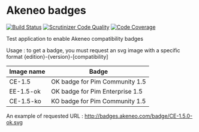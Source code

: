 # Akeneo badges

[![Build Status](https://travis-ci.org/jmleroux/akeneo-badges.svg?branch=master)](https://travis-ci.org/jmleroux/akeneo-badges)
[![Scrutinizer Code Quality](https://scrutinizer-ci.com/g/jmleroux/akeneo-badges/badges/quality-score.png?b=master)](https://scrutinizer-ci.com/g/jmleroux/akeneo-badges/?branch=master)
[![Code Coverage](https://scrutinizer-ci.com/g/jmleroux/akeneo-badges/badges/coverage.png?b=master)](https://scrutinizer-ci.com/g/jmleroux/akeneo-badges/?branch=master)

Test application to enable Akeneo compatibility badges

Usage : to get a badge, you must request an svg image with a specific format {edition}-{version}-[compatibility]

| Image name | Badge                           |
|------------|---------------------------------|
| CE-1.5     | OK badge for Pim Community 1.5  |
| EE-1.5-ok  | OK badge for Pim Enterprise 1.5 |
| CE-1.5-ko  | KO badge for Pim Community 1.5  |

An example of requested URL : http://badges.akeneo.com/badge/CE-1.5.0-ok.svg

